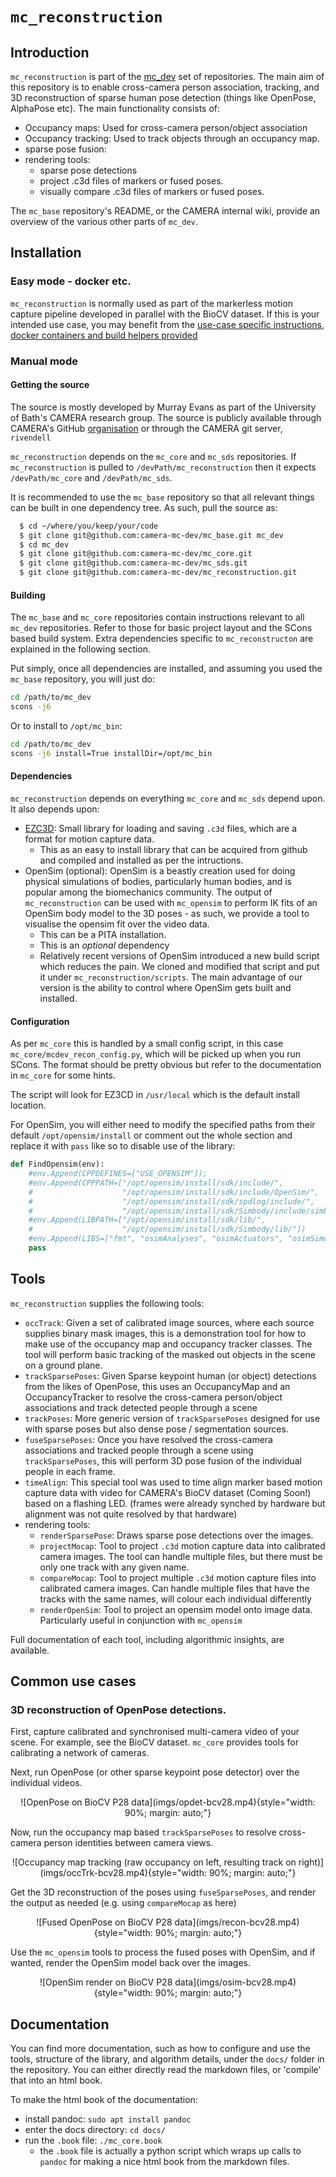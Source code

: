 # `mc_reconstruction`

## Introduction

`mc_reconstruction` is part of the [mc_dev](https://www.github.com/camera-mc-dev) set of repositories. The main aim of this repository is to enable cross-camera person association, tracking, and 3D reconstruction of sparse human pose detection (things like OpenPose, AlphaPose etc). The main functionality consists of:

  - Occupancy maps: Used for cross-camera person/object association
  - Occupancy tracking: Used to track objects through an occupancy map.
  - sparse pose fusion: 
  - rendering tools:
    - sparse pose detections
    - project .c3d files of markers or fused poses.
    - visually compare .c3d files of markers or fused poses.

The `mc_base` repository's README, or the CAMERA internal wiki, provide an overview of the various other parts of `mc_dev`.

## Installation

### Easy mode - docker etc.

`mc_reconstruction` is normally used as part of the markerless motion capture pipeline developed in parallel with the BioCV dataset. If this is your intended use case, you may benefit from the [use-case specific instructions, docker containers and build helpers provided](https://github.com/camera-mc-dev/.github/blob/main/profile/mocapPipe.md) 

### Manual mode

#### Getting the source

The source is mostly developed by Murray Evans as part of the University of Bath's CAMERA research group. The source is publicly available through CAMERA's GitHub [organisation](https://github.com/camera-mc-dev) or through the CAMERA git server, `rivendell`

`mc_reconstruction` depends on the `mc_core` and `mc_sds` repositories. If `mc_reconstruction` is pulled to `/devPath/mc_reconstruction` then it expects `/devPath/mc_core` and `/devPath/mc_sds`. 

It is recommended to use the `mc_base` repository so that all relevant things can be built in one dependency tree. As such, pull the source as:
```bash
  $ cd ~/where/you/keep/your/code
  $ git clone git@github.com:camera-mc-dev/mc_base.git mc_dev
  $ cd mc_dev
  $ git clone git@github.com:camera-mc-dev/mc_core.git
  $ git clone git@github.com:camera-mc-dev/mc_sds.git
  $ git clone git@github.com:camera-mc-dev/mc_reconstruction.git
```

#### Building

The `mc_base` and `mc_core` repositories contain instructions relevant to all `mc_dev` repositories. Refer to those for basic project layout and the SCons based build system. Extra dependencies specific to `mc_reconstructon` are explained in the following section.

Put simply, once all dependencies are installed, and assuming you used the `mc_base` repository, you will just do:

```bash
cd /path/to/mc_dev
scons -j6
```

Or to install to `/opt/mc_bin`:

```bash
cd /path/to/mc_dev
scons -j6 install=True installDir=/opt/mc_bin
```


#### Dependencies

`mc_reconstruction` depends on everything `mc_core` and `mc_sds` depend upon. It also depends upon:

  - [EZC3D](https://github.com/pyomeca/ezc3d): Small library for loading and saving `.c3d` files, which are a format for motion capture data.
    - This as an easy to install library that can be acquired from github and compiled and installed as per the intructions.
  - OpenSim (optional): OpenSim is a beastly creation used for doing physical simulations of bodies, particularly human bodies, and is popular among the biomechanics community. The output of `mc_reconstruction` can be used with `mc_opensim` to perform IK fits of an OpenSim body model to the 3D poses - as such, we provide a tool to visualise the opensim fit over the video data.
    - This can be a PITA installation.
    - This is an _optional_ dependency
    - Relatively recent versions of OpenSim introduced a new build script which reduces the pain. We cloned and modified that script and put it under `mc_reconstruction/scripts`. The main advantage of our version is the ability to control where OpenSim gets built and installed.


#### Configuration

As per `mc_core` this is handled by a small config script, in this case `mc_core/mcdev_recon_config.py`, which will be picked up when you run SCons. The format should be pretty obvious but refer to the documentation in `mc_core` for some hints.

The script will look for EZ3CD in `/usr/local` which is the default install location. 

For OpenSim, you will either need to modify the specified paths from their default `/opt/opensim/install` or comment out the whole section and replace it with `pass` like so to disable use of the library:

```python
def FindOpensim(env):
    #env.Append(CPPDEFINES=["USE_OPENSIM"]);
    #env.Append(CPPPATH=["/opt/opensim/install/sdk/include/",
    #                    "/opt/opensim/install/sdk/include/OpenSim/",
    #                    "/opt/opensim/install/sdk/spdlog/include/",
    #                    "/opt/opensim/install/sdk/Simbody/include/simbody" ])
    #env.Append(LIBPATH=["/opt/opensim/install/sdk/lib/",
    #                    "/opt/opensim/install/sdk/Simbody/lib/"])
    #env.Append(LIBS=["fmt", "osimAnalyses", "osimActuators", "osimSimulation", "osimTools", "osimCommon", "SimTKsimbody", "SimTKcommon"])
    pass
```


## Tools

`mc_reconstruction` supplies the following tools:

  - `occTrack`: Given a set of calibrated image sources, where each source supplies binary mask images, this is a demonstration tool for how to make use of the occupancy map and occupancy tracker classes. The tool will perform basic tracking of the masked out objects in the scene on a ground plane.
  - `trackSparsePoses`: Given Sparse keypoint human (or object) detections from the likes of OpenPose, this uses an OccupancyMap and an OccupancyTracker to resolve the cross-camera person/object associations and track detected people through a scene
  - `trackPoses`: More generic version of `trackSparsePoses` designed for use with sparse poses but also dense pose / segmentation sources.
  - `fuseSparsePoses`: Once you have resolved the cross-camera associations and tracked people through a scene using `trackSparsePoses`, this will perform 3D pose fusion of the individual people in each frame.
  - `timeAlign`: This special tool was used to time align marker based motion capture data with video for CAMERA's BioCV dataset (Coming Soon!) based on a flashing LED. (frames were already synched by hardware but alignment was not quite resolved by that hardware)
  - rendering tools:
    - `renderSparsePose`: Draws sparse pose detections over the images.
    - `projectMocap`: Tool to project `.c3d` motion capture data into calibrated camera images. The tool can handle multiple files, but there must be only one track with any given name.
    - `compareMocap`: Tool to project multiple `.c3d` motion capture files into calibrated camera images. Can handle multiple files that have the tracks with the same names, will colour each individual differently
    - `renderOpenSim`: Tool to project an opensim model onto image data. Particularly useful in conjunction with `mc_opensim`

Full documentation of each tool, including algorithmic insights, are available.
    
## Common use cases

### 3D reconstruction of OpenPose detections.

First, capture calibrated and synchronised multi-camera video of your scene. For example, see the BioCV dataset. `mc_core` provides tools for calibrating a network of cameras.

Next, run OpenPose (or other sparse keypoint pose detector) over the individual videos.

<div style="text-align: center">
![OpenPose on BioCV P28 data](imgs/opdet-bcv28.mp4){style="width: 90%; margin: auto;"}
</div>

Now, run the occupancy map based `trackSparsePoses` to resolve cross-camera person identities between camera views.

<div style="text-align: center">
![Occupancy map tracking (raw occupancy on left, resulting track on right)](imgs/occTrk-bcv28.mp4){style="width: 90%; margin: auto;"}
</div>

Get the 3D reconstruction of the poses using `fuseSparsePoses`, and render the output as needed (e.g. using `compareMocap` as here)

<div style="text-align: center">
![Fused OpenPose on BioCV P28 data](imgs/recon-bcv28.mp4){style="width: 90%; margin: auto;"}
</div>

Use the `mc_opensim` tools to process the fused poses with OpenSim, and if wanted, render the OpenSim model back over the images.

<div style="text-align: center">
![OpenSim render on BioCV P28 data](imgs/osim-bcv28.mp4){style="width: 90%; margin: auto;"}
</div>

## Documentation

You can find more documentation, such as how to configure and use the tools, structure of the library, and algorithm details, under the `docs/` folder in the repository. You can either directly read the markdown files, or 'compile' that into an html book.

To make the html book of the documentation:

  - install pandoc: `sudo apt install pandoc`
  - enter the docs directory: `cd docs/`
  - run the `.book` file: `./mc_core.book`
    - the `.book` file is actually a python script which wraps up calls to `pandoc` for making a nice html book from the markdown files.


